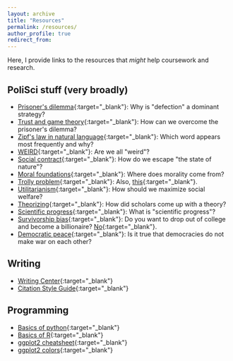 ```yaml
---
layout: archive
title: "Resources"
permalink: /resources/
author_profile: true
redirect_from:
---
```


Here, I provide links to the resources that *might* help coursework and research.

## PoliSci stuff (very broadly)
- [Prisoner's dilemma](https://www.npr.org/sections/money/2012/04/25/151378032/game-theory-explained-with-golden-balls){:target="_blank"}: Why is "defection" a dominant strategy?
- [Trust and game theory](http://ncase.me/trust/){:target="_blank"}: How can we overcome the prisoner's dilemma?
- [Zipf's law in natural language](https://youtu.be/fCn8zs912OE){:target="_blank"}: Which word appears most frequently and why?
- [WEIRD](https://blogs.scientificamerican.com/primate-diaries/the-weird-evolution-of-human-psychology){:target="_blank"}: Are we all "weird"?
- [Social contract](https://www.youtube.com/watch?v=ttu8va9_x1g){:target="_blank"}: How do we escape "the state of nature"?
- [Moral foundations](https://www.ted.com/talks/jonathan_haidt_on_the_moral_mind){:target="_blank"}: Where does morality come from?
- [Trolly problem](https://www.youtube.com/watch?v=TmIgmOx5vnQ){:target="_blank"}: Also, [this](http://i0.kym-cdn.com/entries/icons/original/000/000/727/DenshaDeD_ch01p16-17.png){:target="_blank"}.
- [Utilitarianism](https://existentialcomics.com/comic/426){:target="_blank"}: How should we maximize social welfare?
- [Theorizing](https://web.archive.org/web/20240330152241/http://www.theory-talks.org/){:target="_blank"}: How did scholars come up with a theory?
- [Scientific progress](https://plato.stanford.edu/entries/scientific-progress/){:target="_blank"}: What is "scientific progress"?
- [Survivorship bias](https://xkcd.com/1827/){:target="_blank"}: Do you want to drop out of college and become a billionaire? [No](https://www.mcgill.ca/oss/article/general-science/tips-better-thinking-surviving-only-half-story){:target="_blank"}.
- [Democratic peace](http://users.erols.com/mwhite28/demowar.htm){:target="_blank"}: Is it true that democracies do not make war on each other?

## Writing
- [Writing Center](https://artsandsciences.syracuse.edu/writing-center/){:target="_blank"}
- [Citation Style Guide](https://owl.purdue.edu/owl/research_and_citation/index.html){:target="_blank"}

## Programming
- [Basics of python](https://www.youtube.com/playlist?list=PLlRFEj9H3Oj7Bp8-DfGpfAfDBiblRfl5p){:target="_blank"}
- [Basics of R](https://youtube.com/playlist?list=PLjTlxb-wKvXPqyY3FZDO8GqIaWuEDy-Od&si=mty4BxjhVflr-tCs){:target="_blank"}
- [ggplot2 cheatsheet](https://www.maths.usyd.edu.au/u/UG/SM/STAT3022/r/current/Misc/data-visualization-2.1.pdf){:target="_blank"}
- [ggplot2 colors](http://www.cookbook-r.com/Graphs/Colors_(ggplot2)){:target="_blank"}